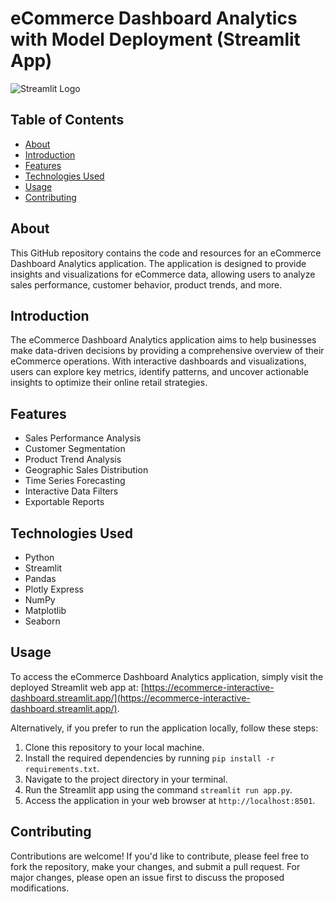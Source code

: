 # eCommerce Dashboard Analytics with Model Deployment (Streamlit App)
![Streamlit Logo](https://www.streamlit.io/images/brand/streamlit-logo-secondary-colormark-darktext.png)


## Table of Contents

- [About](#about)
- [Introduction](#introduction)
- [Features](#features)
- [Technologies Used](#technologies-used)
- [Usage](#usage)
- [Contributing](#contributing)


## About

This GitHub repository contains the code and resources for an eCommerce Dashboard Analytics application. The application is designed to provide insights and visualizations for eCommerce data, allowing users to analyze sales performance, customer behavior, product trends, and more.

## Introduction

The eCommerce Dashboard Analytics application aims to help businesses make data-driven decisions by providing a comprehensive overview of their eCommerce operations. With interactive dashboards and visualizations, users can explore key metrics, identify patterns, and uncover actionable insights to optimize their online retail strategies.

## Features

- Sales Performance Analysis
- Customer Segmentation
- Product Trend Analysis
- Geographic Sales Distribution
- Time Series Forecasting
- Interactive Data Filters
- Exportable Reports

## Technologies Used

- Python
- Streamlit
- Pandas
- Plotly Express
- NumPy
- Matplotlib
- Seaborn

## Usage

To access the eCommerce Dashboard Analytics application, simply visit the deployed Streamlit web app at:
[https://ecommerce-interactive-dashboard.streamlit.app/](https://ecommerce-interactive-dashboard.streamlit.app/). 

Alternatively, if you prefer to run the application locally, follow these steps:

1. Clone this repository to your local machine.
2. Install the required dependencies by running `pip install -r requirements.txt`.
3. Navigate to the project directory in your terminal.
4. Run the Streamlit app using the command `streamlit run app.py`.
5. Access the application in your web browser at `http://localhost:8501`.


## Contributing

Contributions are welcome! If you'd like to contribute, please feel free to fork the repository, make your changes, and submit a pull request. For major changes, please open an issue first to discuss the proposed modifications.


